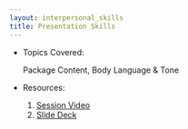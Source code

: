 ```yaml
---
layout: interpersonal_skills
title: Presentation Skills
---
```


- Topics Covered:
    
    Package Content, Body Language & Tone
    
- Resources:
    1. [Session Video]()
    2. [Slide Deck]()